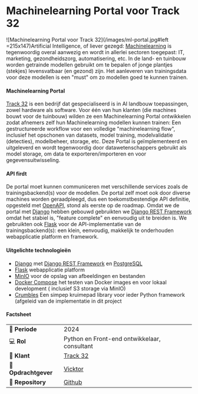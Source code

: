 # Machinelearning Portal voor Track 32

![Machinelearning Portal voor Track 32](/images/ml-portal.jpg#left =215x147)Artificial Intelligence, of liever gezegd: [Machinelearning](https://nl.wikipedia.org/wiki/Machinaal_leren) is tegenwoordig overal aanwezig en wordt in allerlei sectoren toegepast: IT, marketing, gezondheidszorg, automatisering, etc. In de land- en tuinbouw worden getrainde modellen gebruikt om te bepalen of jonge plantjes (stekjes) levensvatbaar (en gezond) zijn. Het aanleveren van trainingsdata voor deze modellen is een "must" om zo modellen goed te kunnen trainen.

#### Machinelearning Portal
[Track 32](https://www.track32.nl/) is een bedrijf dat gespecialiseerd is in AI landbouw toepassingen, zowel hardware als software. Voor één van hun klanten (die machines bouwt voor de tuinbouw) wilden ze een Machinelearning Portal ontwikkelen zodat afnemers zelf hun Machinelearning modellen kunnen trainen: Een gestructureerde workflow voor een volledige "machinelearning flow", inclusief het opschonen van datasets, model training, modelvalidatie (detecties), modelbeheer, storage, etc. Deze Portal is geïmplementeerd en uitgeleverd en wordt tegenwoordig door datawetenschappers gebruikt als model storage, om data te exporteren/importeren en voor gegevensuitwisseling.

#### API firdt
De portal moet kunnen communiceren met verschillende services zoals de trainingsbackend(s) voor de modellen. De portal zelf moet ook door diverse machines worden geraadpleegd, dus een toekomstbestendige API definitie, opgesteld met [OpenAPI](https://swagger.io/specification/), stond als eerste op de roadmap. Omdat we de portal met [Django](https://www.djangoproject.com/) hebben gebouwd gebruikten we [Django REST Framework](https://www.django-rest-framework.org/) omdat het stabiel is, "feature complete" en eenvoudig uit te breiden is. We gebruikten ook [Flask](https://flask.palletsprojects.com/en/stable/) voor de API-implementatie van de trainingsbackend(s): een klein, eenvoudig, makkelijk te onderhouden webapplicatie platform en framework.

#### Uitgelichte technologieën
- [Django](https://www.djangoproject.com/) met [Django REST Framework](https://www.django-rest-framework.org/) en [PostgreSQL](https://www.postgresql.org/)
- [Flask](https://flask.palletsprojects.com/en/stable/) webapplicatie platform
- [MinIO](https://min.io/) voor de opslag van afbeeldingen en bestanden
- [Docker Compose](https://docs.docker.com/compose/) het testen van Docker images en voor lokaal development ( inclusief S3 storage via MinIO)
- [Crumbles](https://github.com/maerteijn/crumbles/) Een simpep kruimepad library voor ieder Python framework (afgeleid van de implementatie in dit project

#### Factsheet
|                             |                                                  |
| --------------------------- | ------------------------------------------------ |
| :calendar: **Periode**      | 2024                                             |
| :computer: **Rol**          | Python en Front-end ontwikkelaar, consultant     |
| :man: **Klant**             | [Track 32](https://www.track32.nl)               |
| :office: **Opdrachtgever**  | [Vicktor](https://www.vicktor.nl)                |
| :link: **Repository**       | [Github](https://github.com/maerteijn/crumbles/) |

